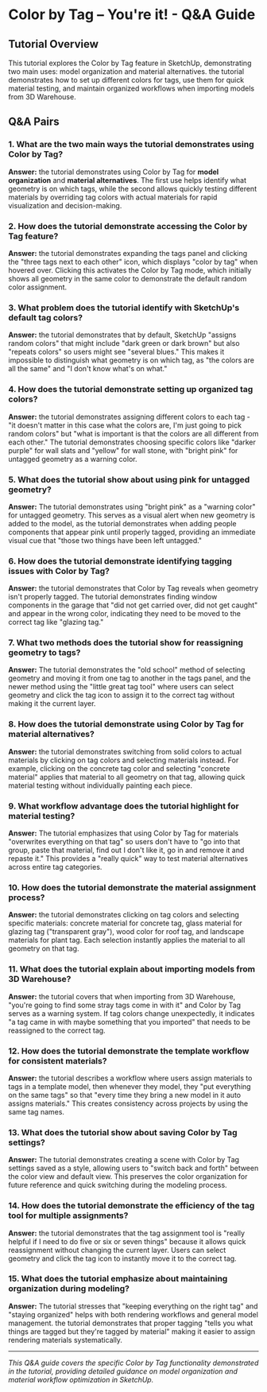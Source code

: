 # Color by Tag – You're it! - Q&A Guide

## Tutorial Overview
This tutorial explores the Color by Tag feature in SketchUp, demonstrating two main uses: model organization and material alternatives. the tutorial demonstrates how to set up different colors for tags, use them for quick material testing, and maintain organized workflows when importing models from 3D Warehouse.

## Q&A Pairs

### 1. What are the two main ways the tutorial demonstrates using Color by Tag?
**Answer:** the tutorial demonstrates using Color by Tag for **model organization** and **material alternatives**. The first use helps identify what geometry is on which tags, while the second allows quickly testing different materials by overriding tag colors with actual materials for rapid visualization and decision-making.

### 2. How does the tutorial demonstrate accessing the Color by Tag feature?
**Answer:** the tutorial demonstrates expanding the tags panel and clicking the "three tags next to each other" icon, which displays "color by tag" when hovered over. Clicking this activates the Color by Tag mode, which initially shows all geometry in the same color to demonstrate the default random color assignment.

### 3. What problem does the tutorial identify with SketchUp's default tag colors?
**Answer:** the tutorial demonstrates that by default, SketchUp "assigns random colors" that might include "dark green or dark brown" but also "repeats colors" so users might see "several blues." This makes it impossible to distinguish what geometry is on which tag, as "the colors are all the same" and "I don't know what's on what."

### 4. How does the tutorial demonstrate setting up organized tag colors?
**Answer:** the tutorial demonstrates assigning different colors to each tag - "it doesn't matter in this case what the colors are, I'm just going to pick random colors" but "what is important is that the colors are all different from each other." The tutorial demonstrates choosing specific colors like "darker purple" for wall slats and "yellow" for wall stone, with "bright pink" for untagged geometry as a warning color.

### 5. What does the tutorial show about using pink for untagged geometry?
**Answer:** The tutorial demonstrates using "bright pink" as a "warning color" for untagged geometry. This serves as a visual alert when new geometry is added to the model, as the tutorial demonstrates when adding people components that appear pink until properly tagged, providing an immediate visual cue that "those two things have been left untagged."

### 6. How does the tutorial demonstrate identifying tagging issues with Color by Tag?
**Answer:** the tutorial demonstrates that Color by Tag reveals when geometry isn't properly tagged. The tutorial demonstrates finding window components in the garage that "did not get carried over, did not get caught" and appear in the wrong color, indicating they need to be moved to the correct tag like "glazing tag."

### 7. What two methods does the tutorial show for reassigning geometry to tags?
**Answer:** The tutorial demonstrates the "old school" method of selecting geometry and moving it from one tag to another in the tags panel, and the newer method using the "little great tag tool" where users can select geometry and click the tag icon to assign it to the correct tag without making it the current layer.

### 8. How does the tutorial demonstrate using Color by Tag for material alternatives?
**Answer:** the tutorial demonstrates switching from solid colors to actual materials by clicking on tag colors and selecting materials instead. For example, clicking on the concrete tag color and selecting "concrete material" applies that material to all geometry on that tag, allowing quick material testing without individually painting each piece.

### 9. What workflow advantage does the tutorial highlight for material testing?
**Answer:** The tutorial emphasizes that using Color by Tag for materials "overwrites everything on that tag" so users don't have to "go into that group, paste that material, find out I don't like it, go in and remove it and repaste it." This provides a "really quick" way to test material alternatives across entire tag categories.

### 10. How does the tutorial demonstrate the material assignment process?
**Answer:** the tutorial demonstrates clicking on tag colors and selecting specific materials: concrete material for concrete tag, glass material for glazing tag ("transparent gray"), wood color for roof tag, and landscape materials for plant tag. Each selection instantly applies the material to all geometry on that tag.

### 11. What does the tutorial explain about importing models from 3D Warehouse?
**Answer:** the tutorial covers that when importing from 3D Warehouse, "you're going to find some stray tags come in with it" and Color by Tag serves as a warning system. If tag colors change unexpectedly, it indicates "a tag came in with maybe something that you imported" that needs to be reassigned to the correct tag.

### 12. How does the tutorial demonstrate the template workflow for consistent materials?
**Answer:** the tutorial describes a workflow where users assign materials to tags in a template model, then whenever they model, they "put everything on the same tags" so that "every time they bring a new model in it auto assigns materials." This creates consistency across projects by using the same tag names.

### 13. What does the tutorial show about saving Color by Tag settings?
**Answer:** The tutorial demonstrates creating a scene with Color by Tag settings saved as a style, allowing users to "switch back and forth" between the color view and default view. This preserves the color organization for future reference and quick switching during the modeling process.

### 14. How does the tutorial demonstrate the efficiency of the tag tool for multiple assignments?
**Answer:** the tutorial demonstrates that the tag assignment tool is "really helpful if I need to do five or six or seven things" because it allows quick reassignment without changing the current layer. Users can select geometry and click the tag icon to instantly move it to the correct tag.

### 15. What does the tutorial emphasize about maintaining organization during modeling?
**Answer:** The tutorial stresses that "keeping everything on the right tag" and "staying organized" helps with both rendering workflows and general model management. the tutorial demonstrates that proper tagging "tells you what things are tagged but they're tagged by material" making it easier to assign rendering materials systematically.

---

*This Q&A guide covers the specific Color by Tag functionality demonstrated in the tutorial, providing detailed guidance on model organization and material workflow optimization in SketchUp.* 
